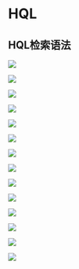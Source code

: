 # HQL

## HQL检索语法

![](../../../../.gitbook/assets/image%20%2845%29.png)

![](../../../../.gitbook/assets/image%20%2833%29.png)

![](../../../../.gitbook/assets/image%20%28148%29.png)

![](../../../../.gitbook/assets/image%20%28125%29.png)

![](../../../../.gitbook/assets/image%20%28147%29.png)

![](../../../../.gitbook/assets/image%20%2885%29.png)

![](../../../../.gitbook/assets/image%20%28119%29.png)

![](../../../../.gitbook/assets/image%20%2887%29.png)

![](../../../../.gitbook/assets/image%20%28170%29.png)

![](../../../../.gitbook/assets/image%20%2873%29.png)

![](../../../../.gitbook/assets/image%20%28106%29.png)

![](../../../../.gitbook/assets/image%20%28168%29.png)

![](../../../../.gitbook/assets/image%20%28143%29.png)

![](../../../../.gitbook/assets/image%20%283%29.png)



